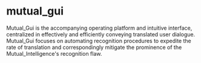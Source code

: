 # mutual_gui
Mutual_Gui is the accompanying operating platform and intuitive interface, centralized in effectively and efficiently conveying translated user dialogue. Mutual_Gui focuses on automating recognition procedures to expedite the rate of translation and correspondingly mitigate the prominence of the Mutual_Intelligence's recognition flaw.  
